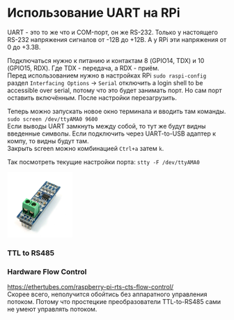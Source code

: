 # Использование UART на RPi
UART - это то же что и COM-порт, он же RS-232. Только у настоящего RS-232 напряжения сигналов от -12В до +12В. А у RPi эти напряжения от 0 до +3.3B.  

Подключаться нужно к питанию и контактам 8 (GPIO14, TDX) и 10 (GPIO15, RDX). Где TDX - передача, а RDX - приём.  
Перед использованием нужно в настройках RPi `sudo raspi-config` раздел `Interfacing Options` -> `Serial` отключить a login shell to be accessible over serial, потому что это будет занимать порт. Но сам порт оставить включённым. После настройки перезагрузить.  

Теперь можно запускать новое окно терминала и вводить там команды.  
`sudo screen /dev/ttyAMA0 9600`  
Если выводы UART замкнуть между собой, то тут же будут видны введенные символы. Если подключить через UART-to-USB адаптер к компу, то видны будут там.  
Закрыть screen  можно комбинацией `Ctrl+a` затем `k`.  

Так посмотреть текущие настройки порта: `stty -F /dev/ttyAMA0`  

<img src="/images/MAX485_Module.jpg" height="150">

### TTL to RS485

### Hardware Flow Control  
https://ethertubes.com/raspberry-pi-rts-cts-flow-control/  
Скорее всего, неполучится обойтись без аппаратного управления потоком. Потому что простецкие преобразователи TTL-to-RS485 сами не умеют управлять потоком.  
